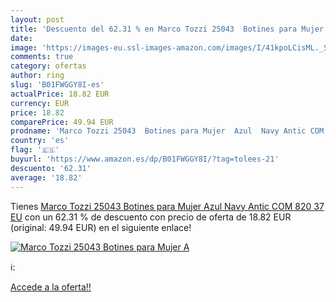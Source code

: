 ```yaml
---
layout: post
title: 'Descuento del 62.31 % en Marco Tozzi 25043  Botines para Mujer  A'
date: 
image: 'https://images-eu.ssl-images-amazon.com/images/I/41kpoLCisML._SL200_.jpg'
comments: true
category: ofertas
author: ring
slug: 'B01FWGGY8I-es'
actualPrice: 18.82 EUR
currency: EUR
price: 18.82
comparePrice: 49.94 EUR
prodname: 'Marco Tozzi 25043  Botines para Mujer  Azul  Navy Antic COM 820   37 EU'
country: 'es'
flag: '🇪🇸'
buyurl: 'https://www.amazon.es/dp/B01FWGGY8I/?tag=tolees-21'
descuento: '62.31'
average: '18.82'
---
```


Tienes [Marco Tozzi 25043  Botines para Mujer  Azul  Navy Antic COM 820   37 EU](https://www.amazon.es/dp/B01FWGGY8I/?tag=tolees-21) con un 62.31 % de descuento con precio de oferta de 18.82 EUR (original: 49.94 EUR) en el siguiente enlace!

[![Marco Tozzi 25043  Botines para Mujer  A](https://images-eu.ssl-images-amazon.com/images/I/41kpoLCisML._SL200_.jpg)](https://www.amazon.es/dp/B01FWGGY8I/?tag=tolees-21)

ℹ️:


[Accede a la oferta!!](https://www.amazon.es/dp/B01FWGGY8I/?tag=tolees-21)
